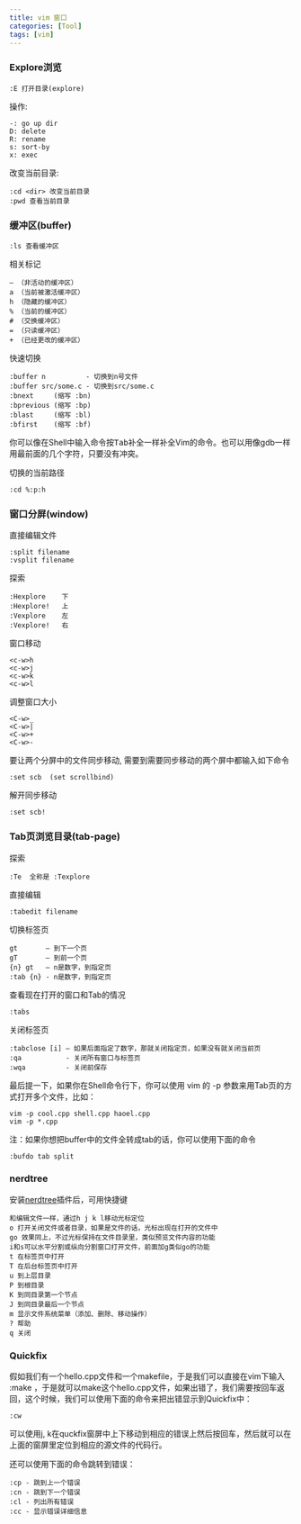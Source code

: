```yaml
---
title: vim 窗口
categories: [Tool]
tags: [vim]
---
```


### Explore浏览

    :E 打开目录(explore)

操作:

    -: go up dir
    D: delete
    R: rename
    s: sort-by
    x: exec

改变当前目录:

    :cd <dir> 改变当前目录
    :pwd 查看当前目录

### 缓冲区(buffer)

    :ls 查看缓冲区

相关标记

    – （非活动的缓冲区）
    a （当前被激活缓冲区）
    h （隐藏的缓冲区）
    % （当前的缓冲区）
    # （交换缓冲区）
    = （只读缓冲区）
    + （已经更改的缓冲区）

快速切换

    :buffer n          - 切换到n号文件
    :buffer src/some.c - 切换到src/some.c
    :bnext     (缩写 :bn)
    :bprevious (缩写 :bp)
    :blast     (缩写 :bl)
    :bfirst    (缩写 :bf)

你可以像在Shell中输入命令按<kbd>Tab</kbd>补全一样补全Vim的命令。也可以用像gdb一样用最前面的几个字符，只要没有冲突。

切换的当前路径

    :cd %:p:h

### 窗口分屏(window)

直接编辑文件

    :split filename
    :vsplit filename

探索

    :Hexplore    下
    :Hexplore!   上
    :Vexplore    左
    :Vexplore!   右

窗口移动

    <c-w>h
    <c-w>j
    <c-w>k
    <c-w>l

调整窗口大小

    <C-w>_
    <C-w>|
    <C-w>+
    <C-w>-

要让两个分屏中的文件同步移动, 需要到需要同步移动的两个屏中都输入如下命令

    :set scb  (set scrollbind)

解开同步移动

    :set scb!

### Tab页浏览目录(tab-page)

探索

    :Te  全称是 :Texplore

直接编辑

    :tabedit filename

切换标签页

    gt       – 到下一个页
    gT       – 到前一个页
    {n} gt   – n是数字，到指定页
    :tab {n} - n是数字，到指定页

查看现在打开的窗口和Tab的情况

    :tabs

关闭标签页

    :tabclose [i] – 如果后面指定了数字，那就关闭指定页，如果没有就关闭当前页
    :qa           - 关闭所有窗口与标签页
    :wqa          - 关闭前保存

最后提一下，如果你在Shell命令行下，你可以使用 vim 的 -p 参数来用Tab页的方式打开多个文件，比如：

    vim -p cool.cpp shell.cpp haoel.cpp
    vim -p *.cpp

注：如果你想把buffer中的文件全转成tab的话，你可以使用下面的命令

    :bufdo tab split

### nerdtree

安装[nerdtree](https://github.com/scrooloose/nerdtree)插件后，可用快捷键

    和编辑文件一样，通过h j k l移动光标定位
    o 打开关闭文件或者目录，如果是文件的话，光标出现在打开的文件中
    go 效果同上，不过光标保持在文件目录里，类似预览文件内容的功能
    i和s可以水平分割或纵向分割窗口打开文件，前面加g类似go的功能
    t 在标签页中打开
    T 在后台标签页中打开
    u 到上层目录
    P 到根目录
    K 到同目录第一个节点
    J 到同目录最后一个节点
    m 显示文件系统菜单（添加、删除、移动操作）
    ? 帮助
    q 关闭

### Quickfix

假如我们有一个hello.cpp文件和一个makefile，于是我们可以直接在vim下输入 :make ，于是就可以make这个hello.cpp文件，如果出错了，我们需要按回车返回，这个时候，我们可以使用下面的命令来把出错显示到Quickfix中：

    :cw

可以使用j, k在quckfix窗屏中上下移动到相应的错误上然后按回车，然后就可以在上面的窗屏里定位到相应的源文件的代码行。

还可以使用下面的命令跳转到错误：

    :cp - 跳到上一个错误
    :cn - 跳到下一个错误
    :cl - 列出所有错误
    :cc - 显示错误详细信息

